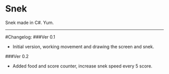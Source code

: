 # Snek

Snek made in C#. Yum.

---

#Changelog:
###Ver 0.1
- Initial version, working movement and drawing the screen and snek.

###Ver 0.2
- Added food and score counter, increase snek speed every 5 score.